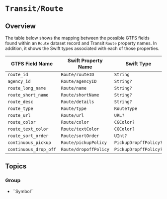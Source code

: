 # ``Transit/Route``

## Overview

The table below shows the mapping between the possible GTFS fields found within an `Route` dataset record and Transit ``Route`` property names. In addition, it shows the Swift types associated with each of those properties.

GTFS Field Name       | Swift Property Name     | Swift Type
--------------------- | ----------------------- | ----------
`route_id`            | ``Route/routeID``       | `String`
`agency_id`           | ``Route/agencyID``      | `String?`
`route_long_name`     | ``Route/name``          | `String?`
`route_short_name`    | ``Route/shortName``     | `String?`
`route_desc`          | ``Route/details``       | `String?`
`route_type`          | ``Route/type``          | ``RouteType``
`route_url`           | ``Route/url``           | `URL?`
`route_color`         | ``Route/color``         | `CGColor?`
`route_text_color`    | ``Route/textColor``     | `CGColor?`
`route_sort_order`    | ``Route/sortOrder``     | `UInt?`
`continuous_pickup`   | ``Route/pickupPolicy``  | ``PickupDropffPolicy?``
`continuous_drop_off` | ``Route/dropoffPolicy`` | ``PickupDropffPolicy?``

## Topics

### <!--@START_MENU_TOKEN@-->Group<!--@END_MENU_TOKEN@-->

- <!--@START_MENU_TOKEN@-->``Symbol``<!--@END_MENU_TOKEN@-->
